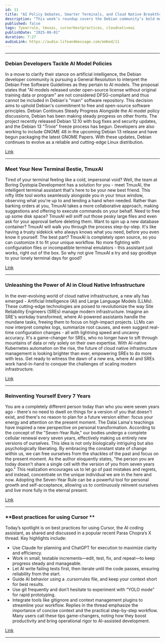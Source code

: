 ```yaml
---
id: 11
title: "AI Policy Debates, Smarter Terminals, and Cloud Native Breakthroughs"
description: "This week’s roundup covers the Debian community’s bold move to clarify its stance on AI models and open-source compliance, the arrival of TmuxAI as your new terminal sidekick, and how AI is reshaping cloud native infrastructure for SREs. Plus, we explore the liberating “Seven-Year Rule” for personal growth and share expert best practices for getting the most out of Cursor, the AI coding assistant. Stay ahead with the latest trends and tools transforming tech and personal productivity."
published: false
tags: 7yearrule, tmuxai, cursorbestpractices, cloudnativeai
publishDate: "2025-06-01"
duration: 7:27
audioLink: https://audio.lifeandmessage.com/embed/11
---
```



---

### **Debian Developers Tackle AI Model Policies**

In a move to clarify their stance on artificial intelligence, the Debian developer community is pursuing a General Resolution to interpret the Debian Free Software Guidelines as they pertain to AI models. The proposal states that "AI models released under open-source license without original training data or program" are not considered DFSG-compliant and thus cannot be included in Debian's "main" software repository. This decision aims to uphold Debian's commitment to free and open-source software principles.
Debian Continues Steady Progress
Alongside the AI model policy discussions, Debian has been making steady progress on other fronts. The project recently released Debian 12.10 with bug fixes and security updates, and the Debian 13 "Trixie" freeze process has begun. Developers are also working to include GNOME 48 in the upcoming Debian 13 release and have begun packaging the latest GNOME Papers. With these updates, Debian continues to evolve as a reliable and cutting-edge Linux distribution.

[Link](https://www.phoronix.com/news/Debian-Free-AI-Models-GR)

---

### **Meet Your New Terminal Bestie, TmuxAI**

Tired of your terminal feeling like a cold, impersonal void? Well, the team at Boring Dystopia Development has a solution for you - meet TmuxAI, the intelligent terminal assistant that's here to be your new best friend. This nifty little tool works seamlessly alongside you in your tmux window, observing what you're up to and lending a hand when needed.
Rather than barking orders at you, TmuxAI takes a more collaborative approach, making suggestions and offering to execute commands on your behalf. Need to free up some disk space? TmuxAI will sniff out those pesky large files and even ask for your approval before deleting them. Want to spin up a new database container? TmuxAI will walk you through the process step-by-step. It's like having a trusty sidekick who always knows what you need, before you even know it yourself.
The best part? TmuxAI is completely open source, so you can customize it to fit your unique workflow. No more fighting with configuration files or incompatible terminal emulators - this assistant just works, right out of the box. So why not give TmuxAI a try and say goodbye to your lonely terminal days for good?

[Link](https://tmuxai.dev/)

---

### **Unleashing the Power of AI in Cloud Native Infrastructure**

In the ever-evolving world of cloud native infrastructure, a new ally has emerged - Artificial Intelligence (AI) and Large Language Models (LLMs). These cutting-edge technologies are poised to revolutionize the way Site Reliability Engineers (SREs) manage modern infrastructure.
Imagine an SRE's workday transformed, where AI-powered assistants handle the mundane tasks, freeing them to focus on high-impact projects. LLMs can now interpret complex logs, summarize root causes, and even suggest real-time configuration changes - all with lightning speed and uncanny accuracy. It's a game-changer for SREs, who no longer have to sift through mountains of data or rely solely on their own expertise. With AI-native Kubernetes automation on the rise, the future of cloud native infrastructure management is looking brighter than ever, empowering SREs to do more with less. Get ready to witness the dawn of a new era, where AI and SREs work hand-in-hand to conquer the challenges of scaling modern infrastructure.

[Link](https://www.cncf.io/blog/2025/04/14/what-llms-can-do-for-sres-in-cloud-native-infrastructure/)

---

### **Reinventing Yourself Every 7 Years**

You are a completely different person today than who you were seven years ago - there's no need to dwell on things for a version of you that doesn't exist, and there's no reason to plan for a future version either: focus your energy and attention on the present moment.
The Dalai Lama's teachings have inspired a new perspective on personal transformation. According to the concept of the "Seven-Year Rule," our bodies undergo a complete cellular renewal every seven years, effectively making us entirely new versions of ourselves.
This idea is not only biologically intriguing but also psychologically liberating. By embracing the constant state of change within us, we can free ourselves from the shackles of the past and focus on the present moment. As the author eloquently states, "the person you are today doesn't share a single cell with the version of you from seven years ago." This realization encourages us to let go of past mistakes and regrets, and instead, concentrate on the unique individual we are in the here and now. Adopting the Seven-Year Rule can be a powerful tool for personal growth and self-acceptance, allowing us to continuously reinvent ourselves and live more fully in the eternal present.

[Link](https://www.macsparky.com/blog/2025/04/the-seven-year-rule/)

---

### **Best practices for using Cursor **

Today’s spotlight is on best practices for using Cursor, the AI coding assistant, as shared and discussed in a popular recent Paras Chopra’s X thread.
Key highlights include:
* Use Claude for planning and ChatGPT for execution to maximize clarity and efficiency.
* Work in small, testable increments—edit, test, fix, and repeat—to keep progress steady and manageable.
* Let AI write failing tests first, then iterate until the code passes, ensuring reliability from the start.
* Guide AI behavior using a .cursorrules file, and keep your context short for best results.
* Use git frequently and don’t hesitate to experiment with “YOLO mode” for rapid prototyping.
* Integrate tools like gitignore and context management plugins to streamline your workflow.
Replies in the thread emphasize the importance of concise context and the practical step-by-step workflow. Many users call these tips game-changers, noting how they boost productivity and bring operational rigor to AI-assisted development.

[Link](https://x.com/paraschopra/status/1917466537637859544)

---
